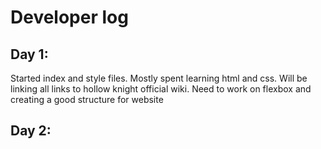 # Developer log

## Day 1:
  Started index and style files. Mostly spent learning html and css.
  Will be linking all links to hollow knight official wiki. Need to
  work on flexbox and creating a good structure for website

## Day 2:
